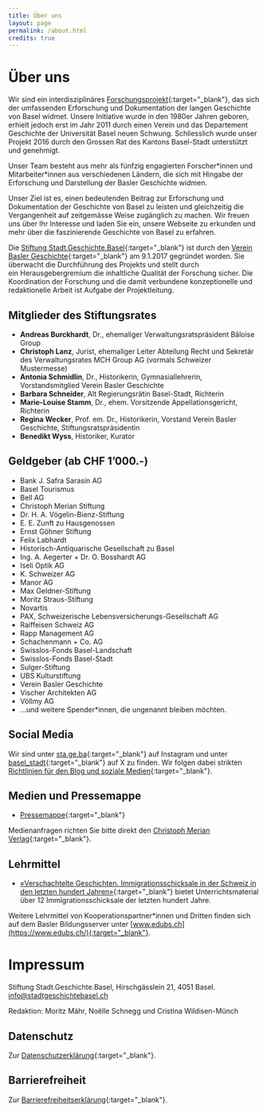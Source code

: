 ```yaml
---
title: Über uns
layout: page
permalink: /about.html
credits: true
---
```


# Über uns

Wir sind ein interdisziplinäres [Forschungsprojekt](https://stadtgeschichtebasel.ch/projekt){:target="_blank"}, das sich der umfassenden Erforschung und Dokumentation der langen Geschichte von Basel widmet. Unsere Initiative wurde in den 1980er Jahren geboren, erhielt jedoch erst im Jahr 2011 durch einen Verein und das Departement Geschichte der Universität Basel neuen Schwung. Schliesslich wurde unser Projekt 2016 durch den Grossen Rat des Kantons Basel-Stadt unterstützt und genehmigt.

Unser Team besteht aus mehr als fünfzig engagierten Forscher\*innen und Mitarbeiter\*innen aus verschiedenen Ländern, die sich mit Hingabe der Erforschung und Darstellung der Basler Geschichte widmen.

Unser Ziel ist es, einen bedeutenden Beitrag zur Erforschung und Dokumentation der Geschichte von Basel zu leisten und gleichzeitig die Vergangenheit auf zeitgemässe Weise zugänglich zu machen. Wir freuen uns über Ihr Interesse und laden Sie ein, unsere Webseite zu erkunden und mehr über die faszinierende Geschichte von Basel zu erfahren.

Die [Stiftung Stadt.Geschichte.Basel](https://stiftungen.stiftungschweiz.ch/organisation/stiftung-stadt-geschichte-basel){:target="_blank"} ist durch den [Verein Basler Geschichte](https://stadtgeschichtebasel.ch/verein){:target="_blank"} am 9.1.2017 gegründet worden. Sie überwacht die Durchführung des Projekts und stellt durch ein Herausgebergremium die inhaltliche Qualität der Forschung sicher. Die Koordination der Forschung und die damit verbundene konzeptionelle und redaktionelle Arbeit ist Aufgabe der Projektleitung.

## Mitglieder des Stiftungsrates

* **Andreas Burckhardt**, Dr., ehemaliger Verwaltungsratspräsident Bâloise Group
* **Christoph Lanz**, Jurist, ehemaliger Leiter Abteilung Recht und Sekretär des Verwaltungsrates MCH Group AG (vormals Schweizer Mustermesse)
* **Antonia Schmidlin**, Dr., Historikerin, Gymnasiallehrerin, Vorstandsmitglied Verein Basler Geschichte
* **Barbara Schneider**, Alt Regierungsrätin Basel-Stadt, Richterin
* **Marie-Louise Stamm**, Dr., ehem. Vorsitzende Appellationsgericht, Richterin
* **Regina Wecker**, Prof. em. Dr., Historikerin, Vorstand Verein Basler Geschichte, Stiftungsratspräsidentin
* **Benedikt Wyss**, Historiker, Kurator

## Geldgeber (ab CHF 1’000.-)

* Bank J. Safra Sarasin AG
* Basel Tourismus
* Bell AG
* Christoph Merian Stiftung
* Dr. H. A. Vögelin-Bienz-Stiftung
* E. E. Zunft zu Hausgenossen
* Ernst Göhner Stiftung
* Felix Labhardt
* Historisch-Antiquarische Gesellschaft zu Basel
* Ing. A. Aegerter + Dr. O. Bosshardt AG
* Iseli Optik AG
* K. Schweizer AG
* Manor AG
* Max Geldner-Stiftung
* Moritz Straus-Stiftung
* Novartis
* PAX, Schweizerische Lebensversicherungs-Gesellschaft AG
* Raiffeisen Schweiz AG
* Rapp Management AG
* Schachenmann + Co. AG
* Swisslos-Fonds Basel-Landschaft
* Swisslos-Fonds Basel-Stadt
* Sulger-Stiftung
* UBS Kulturstiftung
* Verein Basler Geschichte
* Vischer Architekten AG
* Völlmy AG
* …und weitere Spender\*innen, die ungenannt bleiben möchten.

## Social Media

Wir sind unter [sta.ge.ba](https://www.instagram.com/sta.ge.ba/){:target="_blank"} auf Instagram und unter [basel\_stadt](https://twitter.com/basel_stadt){:target="_blank"} auf X zu finden. Wir folgen dabei strikten [Richtlinien für den Blog und soziale Medien](https://stadtgeschichtebasel.ch/richtlinien-fuer-den-blog-und-soziale-medien){:target="_blank"}.

## Medien und Pressemappe

* [Pressemappe](https://stadtgeschichtebasel.ch/pressemappe){:target="_blank"}

Medienanfragen richten Sie bitte direkt den [Christoph Merian Verlag](https://www.merianverlag.ch/presse.html){:target="_blank"}.

## Lehrmittel

* [«Verschachtelte Geschichten. Immigrationsschicksale in der Schweiz in den letzten hundert Jahren»](https://stadtgeschichtebasel.ch/vermittlungsangebot-verschachtelte-geschichten-immigrationsschicksale-in-der-schweiz-in-den-letzten-hundert-jahren){:target="_blank"} bietet Unterrichtsmaterial über 12 Immigrationsschicksale der letzten hundert Jahre.

Weitere Lehrmittel von Kooperationspartner\*innen und Dritten finden sich auf dem Basler Bildungsserver unter [www.edubs.ch](https://www.edubs.ch/){:target="_blank"}.

# Impressum

Stiftung Stadt.Geschichte.Basel, Hirschgässlein 21, 4051 Basel. [info@stadtgeschichtebasel.ch](mailto:info@stadtgeschichtebasel.ch)

Redaktion: Moritz Mähr, Noëlle Schnegg und Cristina Wildisen-Münch

## Datenschutz

Zur [Datenschutzerklärung](https://stadtgeschichtebasel.ch//datenschutzerklaerung){:target="_blank"}.

## Barrierefreiheit

Zur [Barrierefreiheitserklärung](https://stadtgeschichtebasel.ch//barrierefreiheitserklaerung){:target="_blank"}.

